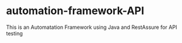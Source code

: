 # automation-framework-API
 This is an Automatation Framework using Java and RestAssure for API testing

